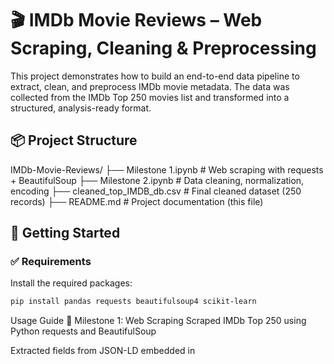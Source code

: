 # 🎬 IMDb Movie Reviews – Web Scraping, Cleaning & Preprocessing

This project demonstrates how to build an end-to-end data pipeline to extract, clean, and preprocess IMDb movie metadata. The data was collected from the IMDb Top 250 movies list and transformed into a structured, analysis-ready format.

## 📦 Project Structure

IMDb-Movie-Reviews/
├── Milestone 1.ipynb # Web scraping with requests + BeautifulSoup
├── Milestone 2.ipynb # Data cleaning, normalization, encoding
├── cleaned_top_IMDB_db.csv # Final cleaned dataset (250 records)
├── README.md # Project documentation (this file)


## 🚀 Getting Started

### ✅ Requirements

Install the required packages:

```bash
pip install pandas requests beautifulsoup4 scikit-learn
```

 Usage Guide
🔹 Milestone 1: Web Scraping
Scraped IMDb Top 250 using Python requests and BeautifulSoup

Extracted fields from JSON-LD embedded in <script type="application/ld+json">

Fields collected:

Title

Description

Rating

Duration

Genre

URL

🔹 Milestone 2: Data Cleaning & Preprocessing
Duration Extraction
Used regex to parse strings like "PT2H22M" into integer minutes

Missing Values
Handled missing durations with default values

Duplicate Removal
Used drop_duplicates()

Normalization
Min-Max scaling applied to Rating and Duration

Genre Encoding
One-hot encoded genres using str.get_dummies(sep=', ')

🔧 Key Tools Used:
re for regex

MinMaxScaler from sklearn

pandas.get_dummies()
Assumptions & Notes
Focused only on IMDb’s Top 250 movies

Duration values default to 0 when not available

Genre columns are multi-labeled and split correctly

✅ Final Output
The cleaned dataset (cleaned_top_IMDB_db.csv) contains:

250 movies

Fully preprocessed fields

Normalized numeric features

Binary-encoded genres

Ready for:

🧪 Machine Learning

📊 Visualization

📈 Time Series or EDA

✍️ Author
Sonu Tamang
📍 Newark, NJ
🔗 LinkedIn
📧 sonulama778@gmail.com

📌 License
This project is shared under the MIT License. Feel free to reuse or build on it.





